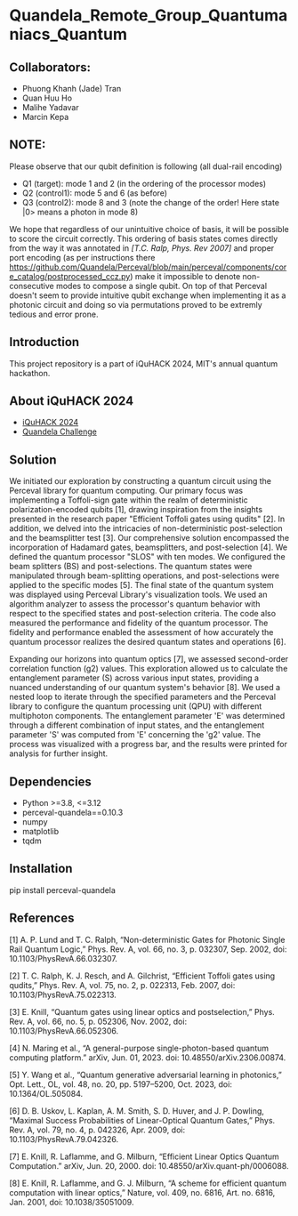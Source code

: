 # Quandela_Remote_Group_Quantumaniacs_Quantum

## Collaborators: 
* Phuong Khanh (Jade) Tran
* Quan Huu Ho
* Malihe Yadavar
* Marcin Kepa

## NOTE:
Please observe that our qubit definition is following (all dual-rail encoding)
- Q1 (target): mode 1 and 2 (in the ordering of the processor modes)
- Q2 (control1): mode 5 and 6 (as before)
- Q3 (control2): mode 8 and 3 (note the change of the order! Here state |0> means a photon in mode 8)

We hope that regardless of our unintuitive choice of basis, it will be possible to score the circuit correctly. This ordering of basis states comes directly from the way it was annotated in *[T.C. Ralp, Phys. Rev 2007]* and proper port encoding (as per instructions there https://github.com/Quandela/Perceval/blob/main/perceval/components/core_catalog/postprocessed_ccz.py) make it impossible to denote non-consecutive modes to compose a single qubit. On top of that Perceval doesn't seem to provide intuitive qubit exchange when implementing it as a photonic circuit and doing so via permutations proved to be extremly tedious and error prone.


## Introduction
This project repository is a part of iQuHACK 2024, MIT's annual quantum hackathon. 

## About iQuHACK 2024
* [iQuHACK 2024](https://www.iquise.mit.edu/iQuHACK/2024-02-02)
* [Quandela Challenge](https://github.com/iQuHACK/2024_Quandela_Remote)

## Solution
We initiated our exploration by constructing a quantum circuit using the Perceval library for quantum computing. Our primary focus was implementing a Toffoli-sign gate within the realm of deterministic polarization-encoded qubits [1], drawing inspiration from the insights presented in the research paper "Efficient Toffoli gates using qudits" [2]. In addition, we delved into the intricacies of non-deterministic post-selection and the beamsplitter test [3]. Our comprehensive solution encompassed the incorporation of Hadamard gates, beamsplitters, and post-selection [4]. We defined the quantum processor "SLOS" with ten modes. We configured the beam splitters (BS) and post-selections. The quantum states were manipulated through beam-splitting operations, and post-selections were applied to the specific modes [5]. The final state of the quantum system was displayed using Perceval Library's visualization tools. We used an algorithm analyzer to assess the processor's quantum behavior with respect to the specified states and post-selection criteria. The code also measured the performance and fidelity of the quantum processor. The fidelity and performance enabled the assessment of how accurately the quantum processor realizes the desired quantum states and operations [6]. 

Expanding our horizons into quantum optics [7], we assessed second-order correlation function (g2) values. This exploration allowed us to calculate the entanglement parameter (S) across various input states, providing a nuanced understanding of our quantum system's behavior [8]. We used a nested loop to iterate through the specified parameters and the Perceval library to configure the quantum processing unit (QPU) with different multiphoton components. The entanglement parameter 'E' was determined through a different combination of input states, and the entanglement parameter 'S' was computed from 'E' concerning the 'g2' value. The process was visualized with a progress bar, and the results were printed for analysis for further insight.




## Dependencies
* Python >=3.8, <=3.12
* perceval-quandela==0.10.3
* numpy
* matplotlib
* tqdm

## Installation
pip install perceval-quandela

## References
[1] A. P. Lund and T. C. Ralph, “Non-deterministic Gates for Photonic Single Rail Quantum Logic,” Phys. Rev. A, vol. 66, no. 3, p. 032307, Sep. 2002, doi: 10.1103/PhysRevA.66.032307.

[2] T. C. Ralph, K. J. Resch, and A. Gilchrist, “Efficient Toffoli gates using qudits,” Phys. Rev. A, vol. 75, no. 2, p. 022313, Feb. 2007, doi: 10.1103/PhysRevA.75.022313.

[3] E. Knill, “Quantum gates using linear optics and postselection,” Phys. Rev. A, vol. 66, no. 5, p. 052306, Nov. 2002, doi: 10.1103/PhysRevA.66.052306.

[4] N. Maring et al., “A general-purpose single-photon-based quantum computing platform.” arXiv, Jun. 01, 2023. doi: 10.48550/arXiv.2306.00874.

[5] Y. Wang et al., “Quantum generative adversarial learning in photonics,” Opt. Lett., OL, vol. 48, no. 20, pp. 5197–5200, Oct. 2023, doi: 10.1364/OL.505084.

[6] D. B. Uskov, L. Kaplan, A. M. Smith, S. D. Huver, and J. P. Dowling, “Maximal Success Probabilities of Linear-Optical Quantum Gates,” Phys. Rev. A, vol. 79, no. 4, p. 042326, Apr. 2009, doi: 10.1103/PhysRevA.79.042326.

[7] E. Knill, R. Laflamme, and G. Milburn, “Efficient Linear Optics Quantum Computation.” arXiv, Jun. 20, 2000. doi: 10.48550/arXiv.quant-ph/0006088.

[8] E. Knill, R. Laflamme, and G. J. Milburn, “A scheme for efficient quantum computation with linear optics,” Nature, vol. 409, no. 6816, Art. no. 6816, Jan. 2001, doi: 10.1038/35051009.
